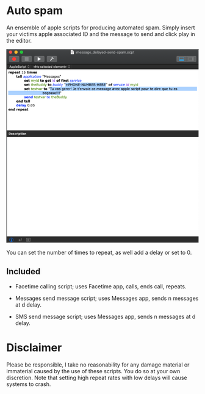 # Auto spam

An ensemble of apple scripts for producing automated spam. Simply insert your victims apple associated ID and the message to send and click play in the editor.

![Apple script editor](figures/apple-script.png)

You can set the number of times to repeat, as well add a delay or set to 0.

## Included
* Facetime calling script; uses Facetime app, calls, ends call, repeats.

* Messages send message script; uses Messages app, sends n messages at d delay.

* SMS send message script; uses Messages app, sends n messages at d delay.

# Disclaimer

Please be responsible, I take no reasonability for any damage material or immaterial caused by the use of these scripts. You do so at your own discretion. Note that setting high repeat rates with low delays will cause systems to crash.
